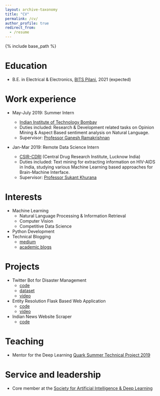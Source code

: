 ```yaml
---
layout: archive-taxonomy
title: "CV"
permalink: /cv/
author_profile: true
redirect_from:
  - /resume
---
```


{% include base_path %}

Education
======
* B.E. in Electrical & Electronics, [BITS Pilani](https://www.bits-pilani.ac.in/Goa/), 2021 (expected)


Work experience
======
* May-July 2019: Summer Intern
  * [Indian Institute of Technology Bombay](http://www.iitb.ac.in/)
  * Duties included: Research & Development related tasks on Opinion Mining & Aspect Based sentiment analysis on Natural Language.
  * Supervisor: [Professor Ganesh Ramakrishnan](https://www.cse.iitb.ac.in/~ganesh/)
  
* Jan-Mar 2019: Remote Data Science Intern
  * [CSIR-CDRI](https://www.cdri.res.in/) (Central Drug Research Institute, Lucknow India)
  * Duties included: Text mining for extracting information on HIV-AIDS in India, studying various Machine Learning based approaches for Brain-Machine Interface.
  * Supervisor: [Professor Sukant Khurana](http://www.cdri.res.in/Sukant_khurana_web.aspx)




  
Interests
======
* Machine Learning
  * Natural Language Processing & Information Retrieval
  * Computer Vision
  * Competitive Data Science
* Python Development
* Technical Blogging
  * [medium](https://medium.com/@rajp4480)
  * [academic blogs](https://rajaswa.github.io//year-archive/)



Projects
======
* Twitter Bot for Disaster Management 
  * [code](https://github.com/rajaswa/Disaster-Management-)
  * [dataset](http://crisisnlp.qcri.org/)
  * [video](https://youtu.be/O6h8h0FRzZU)
* Entity Resolution Flask Based Web Application
  * [code](https://github.com/rajaswa/entity-resolution-interface)
  * [video](https://youtu.be/BrGKgEjk4PE)
* Indian News Website Scraper
  * [code](https://github.com/rajaswa/web-scraper-toi)

  

Teaching
======
* Mentor for the Deep Learning [Quark Summer Technical Project 2019](https://sites.google.com/view/qstp19/home)
 
  
Service and leadership
======
* Core member at the [Society for Artificial Intelligence & Deep Learning](http://www.saidl.in/)
